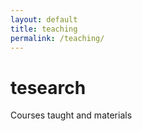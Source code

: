 ```yaml
---
layout: default
title: teaching
permalink: /teaching/
---
```

# tesearch
Courses taught and materials